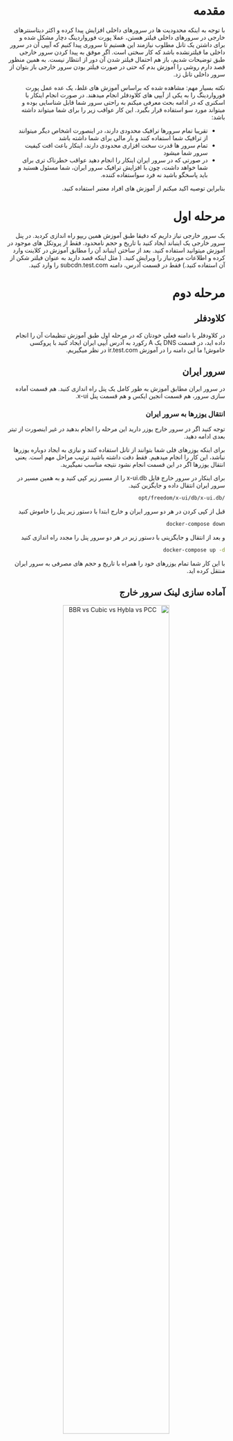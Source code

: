 <div dir=auto>

# مقدمه

با توجه به اینکه محدودیت ها در سرورهای داخلی افزایش پیدا کرده و اکثر دیتاسنترهای  خارجی در سرورهای داخلی فیلتر هستن، عملا پورت فورواردینگ دچار مشکل شده و برای داشتن یک تانل مطلوب نیازمند این هستیم تا سروری پیدا کنیم که آیپی آن در سرور داخلی ما فیلترنشده باشد که کار سختی است. اگر موفق به پیدا کردن سرور خارجی طبق توضیحات شدیم، باز هم احتمال فیلتر شدن آن دور از انتظار نیست. به همین منظور قصد دارم روشی را آموزش بدم که حتی در صورت فیلتر بودن سرور خارجی باز بتوان از سرور داخلی تانل زد.

نکته بسیار مهم: مشاهده شده که براساس آموزش های غلط، یک عده عمل پورت فورواردینگ را به یکی از آیپی های کلاودفلر انجام میدهند. در صورت انجام اینکار با اسکنری که در ادامه بحث معرفی میکنم به راحتی سرور شما قابل شناسایی بوده و میتواند مورد سو استفاده قرار بگیرد. این کار عواقب زیر را برای شما میتواند داشته باشد:

- تقریبا تمام سرورها ترافیک محدودی دارند، در اینصورت اشخاص دیگر میتوانند از ترافیک شما استفاده کنند و بار مالی برای شما داشته باشد
- تمام سرور ها قدرت سخت افزاری محدودی دارند، اینکار باعث افت کیفیت سرور شما میشود
- در صورتی که در سرور ایران اینکار را انجام دهید عواقب خطرناک تری برای شما خواهد داشت، چون با افزایش ترافیک سرور ایران، شما مسئول هستید و باید پاسخگو باشید نه فرد سواستفاده کننده.

بنابراین توصیه اکید میکنم از آموزش های افراد معتبر استفاده کنید.

# مرحله اول

یک سرور خارجی نیاز داریم که دقیقا طبق آموزش همین ریپو راه اندازی کردید. در پنل سرور خارجی یک اینباند ایجاد کنید با تاریخ و حجم نامحدود. فقط از پروتکل های موجود در آموزش میتوانید استفاده کنید. بعد از ساختن اینباند آن را مطابق آموزش در کلاینت وارد کرده و اطلاعات موردنیاز را ویرایش کنید. ( مثل اینکه قصد دارید به عنوان فیلتر شکن از آن استفاده کنید.) فقط در قسمت آدرس، دامنه subcdn.test.com را وارد کنید.

# مرحله دوم

## کلاودفلر

در کلاودفلر با دامنه فعلی خودتان که در مرحله اول طبق آموزش تنظیمات آن را انجام داده اید، در قسمت DNS یک A رکورد به آدرس آیپی ایران ایجاد کنید با پروکسی خاموش! ما این دامنه را در آموزش ir.test.com در نظر میگیریم.

## سرور ایران

در سرور ایران مطابق آموزش به طور کامل یک پنل راه اندازی کنید. هم قسمت آماده سازی سرور، هم قسمت انجین ایکس و هم قسمت پنل x-ui.

### انتقال یوزرها به سرور ایران

توجه کنید اگر در سرور خارج یوزر دارید این مرحله را انجام بدهید در غیر اینصورت از تیتر بعدی ادامه دهید.

برای اینکه یوزرهای فلی شما بتوانند از تانل استفاده کنند و نیازی به ایجاد دوباره یوزرها نباشد، این کار را انجام میدهیم. فقط دقت داشته باشید ترتیب مراحل مهم است. یعنی انتقال یوزرها اگر در این قسمت انجام نشود نتیجه مناسب نمیگیرید.

برای اینکار در سرور خارج فایل x-ui.db را از مسیر زیر کپی کنید و به همین مسیر در سرور ایران انتقال داده و جایگزین کنید.

```bash
/opt/freedom/x-ui/db/x-ui.db
```

قبل از کپی کردن در هر دو سرور ایران و خارج ابتدا با دستور زیر پنل را خاموش کنید

```bash
docker-compose down
```

و بعد از انتقال و جایگزینی با دستور زیر در هر دو سرور پنل را مجدد راه اندازی کنید

```bash
docker-compose up -d
```

با این کار شما تمام یوزرهای خود را همراه با تاریخ و حجم های مصرفی به سرور ایران منتقل کرده اید.

## آماده سازی لینک سرور خارج

<p align="center">
    <img
        style=
            "display: block;
            margin-left: auto;
            margin-right: auto;
            width: 70%;"
        src="../src//p-to-p-001.png"
        alt="BBR vs Cubic vs Hybla vs PCC">
    </img>
</p>

اینباندی که در سرور خارج ایجاد کردید مطابق آموزش اصلی و شکل زیر ویرایش کنید فقط:
  
- درشماره یک سابدامین پروکسی شده قرار دهید
- در شماره سه سابدامین مستقیم
- در شماره هفت سابدامین رندم

<p align="center">
    <img
        style=
            "display: block;
            margin-left: auto;
            margin-right: auto;
            width: 70%;"
        src="../src//p-to-p-002.png"
        alt="BBR vs Cubic vs Hybla vs PCC">
    </img>
</p>

مطابق تصویر فوق روی لینک اینباند سرور خارج راست کلیک کرده و به وسیله گزینه مشخص شده  کانفیگ کلاینت سرور خارج را در مسیری ذخیره کنید.

<p align="center">
    <img
        style=
            "display: block;
            margin-left: auto;
            margin-right: auto;
            width: 70%;"
        src="../src//p-to-p-003.png"
        alt="BBR vs Cubic vs Hybla vs PCC">
    </img>
</p>

فایل جیسونی که ذخیره کردید باز کنید. داخل این فایل ما قسمت outbounds را نیاز داریم. دقت کنید که باید براکت هایی که در تصویر فوق مشخص شده است را همراه با محتوای داخلشان کپی کنید. در نهایت متنی که کپی کرده اید شبیه متن زیر خواهد بود.

```json
[
    {
      "tag": "proxy",
      "protocol": "vless",
      "settings": {
        "vnext": [
          {
            "address": "subcdn.test.com",
            "port": 443,
            "users": [
              {
                "id": "b889c567-f242-4d50-9cb9-b646dd1d4534",
                "alterId": 0,
                "email": "t@t.tt",
                "security": "auto",
                "encryption": "none",
                "flow": ""
              }
            ]
          }
        ]
      },
      "streamSettings": {
        "network": "ws",
        "security": "tls",
        "tlsSettings": {
          "allowInsecure": false,
          "serverName": "b889c567-f242-4d50-9cb9-b646dd1d4534.test.com",
          "alpn": [
            "http/1.1"
          ],
          "fingerprint": ""
        },
        "wsSettings": {
          "path": "/wss22946?ed=2048",
          "headers": {
            "Host": "sub.test.com"
          }
        }
      },
      "mux": {
        "enabled": false,
        "concurrency": -1
      }
    },
    {
      "tag": "direct",
      "protocol": "freedom",
      "settings": {}
    },
    {
      "tag": "block",
      "protocol": "blackhole",
      "settings": {
        "response": {
          "type": "http"
        }
      }
    }
  ]
```

## تغییر کانفیگ پنل سرور ایران

<p align="center">
    <img
        style=
            "display: block;
            margin-left: auto;
            margin-right: auto;
            width: 70%;"
        src="../src//p-to-p-004.png"
        alt="BBR vs Cubic vs Hybla vs PCC">
    </img>
</p>

من در این آموزش از پنل سنایی استفاده میکنم. مطابق تصویر فوق متنی را که در مرحله قبل کپی کردید، در قسمت شماره 4 جایگزین کنید و سپس با زدن به ترتیب کلید های 5 و 6 تغییرات را ذخیره کرده و پنل را ریستارت کنید.

توجه: اگر پنل شما سنایی نبود،باید متن فوق را در قسمت outbounds جایگزین کنید.

کار ما در اینجا تمام است. از این به بعد شما یوزرهای خود را در پنل ایران ایجاد میکنید و طبق آموزش اصلی باید عمل کنید.

اگر یوزرهای خود را انتقال داده اید باید در لینک آنها آدرس و هاست و sni را مطابق آموزش اصلی به سابدامین ایران تغییر دهید.

## بهبود سرعت

ممکن است سابدامین پروکسی شده سرور خارج شما، در سرور ایران سرعت مطلوبی نداشته باشد. بنابراین نیاز است تا با اسکن آیپی های کلاودفلر، آیپی مناسبی پیدا کرده و در قسمت کانفیگ ایکس ری در پنل سرور ایران که در مرحله قبل تغییر دادیم، جایگزین سابدامین پروکسی شده سرور خارج بکنید.

برای این منظور از هر اسکنری که مایل هستید میتوانید استفاده بکنید. من اسکنر زیر را پیشنهاد میکنم. ابتدا از [این لینک](https://github.com/XIU2/CloudflareSpeedTest/releases)، لینک آخرین نسخه متناسب با سیپیو سرور خود انتخاب کنید. معمولا نسخه amd64 هست.

نسخه فعلی 2.2.3 میباشد. در صورت تغییر لینک را در دستورات زیر جایگزین کنید. دستورات زیر را را به ترتیب اجرا کنید:

```bash
cd
mkdir -p cftest
cd cftest
wget https://github.com/XIU2/CloudflareSpeedTest/releases/download/v2.2.3/CloudflareST_linux_amd64.tar.gz
tar -xzvf CloudflareST_linux*
```

با دستور زیر اسکن را انجام میدهیم

```bash
./CloudflareST -n 50 -dn 20 -sl 80 -tl 200 -httping -o natijeh.csv
```

اگر دستور بالا هیچ نتیجه ای نداد از این دستور استفاده کنید

```bash
./CloudflareST -n 50 -dn 20 -sl 80 -tl 200 -httping -url https://speed.cloudflare.com/__down?bytes=200000000 -o natijeh.csv
```

بعد از تمام شدن اسکن، حداکثر 10 آیپی با بهترین نتیجه نمایش داده میشود. لازم است آیپی ها را یک به یک تست کنید.

- بسته به دیتاسنتر سرور داخلی شما، ممکن است در اسکن اول ایپی مناسبی پیدا نشده و بدون خروجی اسکن تمام شود. در اینصورت حداقل 20 بار اسکن را انجام دهید و اگر نتیجه حاصل نشد در دستور فوق فقط مقدار sl را کم کنید.
- در صورتی که بعد از مدتی سرعت کاهش پیدا کرد و یا آیپی که استفاده میکنید فیلتر شد، دوباره با اسکن کردن ایپی جدید پیدا کنید.

##### دونیت

اگر آموزش بنده به شما کمک میکند و یا اگر از آموزش بنده کسب درآمد میکنید، با دونیت کردن مبلغی به صورت ماهانه امکان ادامه فعالیت بنده را فراهم میکنید.

[لینک دونیت](../donate.md)

![visitors](https://visitor-badge.glitch.me/badge?page_id=6bije3yqua87sx9p&left_color=black&right_color=blue)
![visitors](https://visitor-badge.glitch.me/badge?page_id=p349hm7zbpijpqan&left_color=black&right_color=blue)

</div>
